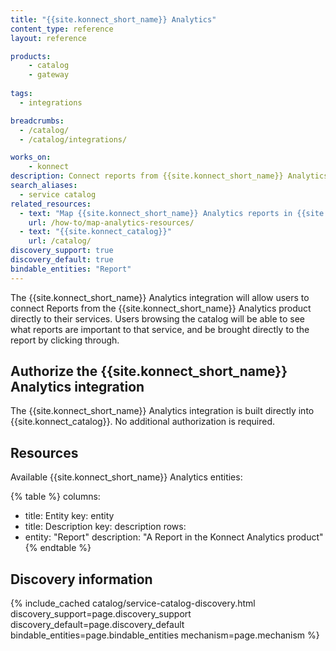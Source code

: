 ```yaml
---
title: "{{site.konnect_short_name}} Analytics"
content_type: reference
layout: reference

products:
    - catalog
    - gateway
    
tags:
  - integrations

breadcrumbs:
  - /catalog/
  - /catalog/integrations/

works_on:
    - konnect
description: Connect reports from {{site.konnect_short_name}} Analytics
search_aliases:
  - service catalog
related_resources:
  - text: "Map {{site.konnect_short_name}} Analytics reports in {{site.konnect_catalog}}"
    url: /how-to/map-analytics-resources/
  - text: "{{site.konnect_catalog}}"
    url: /catalog/
discovery_support: true
discovery_default: true
bindable_entities: "Report"
---
```


The {{site.konnect_short_name}} Analytics integration will allow users to connect Reports from the {{site.konnect_short_name}} Analytics product directly to their services. Users browsing the catalog will be able to see what reports are important to that service, and be brought directly to the report by clicking through.

## Authorize the {{site.konnect_short_name}} Analytics integration

The {{site.konnect_short_name}} Analytics integration is built directly into {{site.konnect_catalog}}. No additional authorization is required.


## Resources

Available {{site.konnect_short_name}} Analytics entities:

{% table %}
columns:
  - title: Entity
    key: entity
  - title: Description
    key: description
rows:
  - entity: "Report"
    description: "A Report in the Konnect Analytics product"
{% endtable %}




## Discovery information

<!-- vale off-->

{% include_cached catalog/service-catalog-discovery.html 
   discovery_support=page.discovery_support
   discovery_default=page.discovery_default
   bindable_entities=page.bindable_entities
   mechanism=page.mechanism %}

<!-- vale on-->